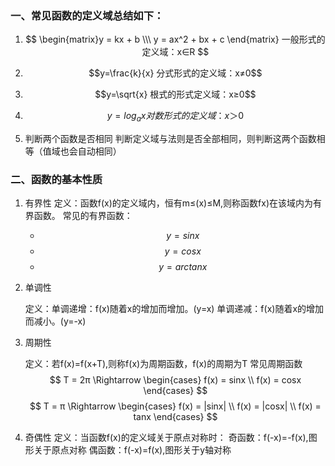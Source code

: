 ### 一、常见函数的定义域总结如下：

1. $$ \begin{matrix}y = kx + b \\\ y = ax^2 + bx + c \end{matrix} 一般形式的定义域：x∈R $$


2. $$y=\frac{k}{x} 分式形式的定义域：x≠0$$


3. $$y=\sqrt{x} 根式的形式定义域：x≥0$$


4. $$y=log_ax 对数形式的定义域：x＞0$$
1. 判断两个函数是否相同
	判断定义域与法则是否全部相同，则判断这两个函数相等（值域也会自动相同）


### 二、函数的基本性质

1. 有界性
	定义：函数f(x)的定义域内，恒有m≤(x)≤M,则称函数fx)在该域内为有界函数。
	常见的有界函数：
	- $$y=sin x$$
	- $$y=cosx$$
	- $$y=arctanx$$
2. 单调性

	定义：单调递增：f(x)随着x的增加而增加。(y=x)
				   单调递减：f(x)随着x的增加而减小。(y=-x)

3. 周期性

	定义：若f(x)=f(x+T),则称f(x)为周期函数，f(x)的周期为T
	常见周期函数
		$$ T = 2π \Rightarrow \begin{cases} f(x) = sinx \\ f(x) = cosx \end{cases} $$	$$ T = π \Rightarrow \begin{cases} f(x) = |sinx| \\ f(x) = |cosx| \\ f(x) = tanx \end{cases} $$
4. 奇偶性
	定义：当函数f(x)的定义域关于原点对称时：
					奇函数：f(-x)=-f(x),图形关于原点对称
					偶函数：f(-x)=f(x),图形关于y轴对称
		

